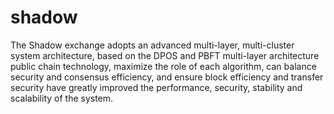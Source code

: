 # shadow
The Shadow exchange adopts an advanced multi-layer, multi-cluster system architecture, based on the DPOS and PBFT multi-layer architecture public chain technology, maximize the role of each algorithm, can balance security and consensus efficiency, and ensure block efficiency and transfer security have greatly improved the performance, security, stability and scalability of the system.
